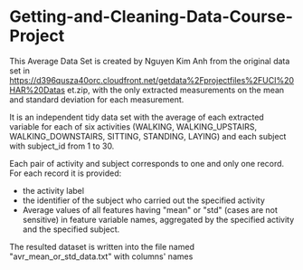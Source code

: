 # Getting-and-Cleaning-Data-Course-Project

This Average Data Set is created by Nguyen Kim Anh 
from the original data set  in  
https://d396qusza40orc.cloudfront.net/getdata%2Fprojectfiles%2FUCI%20HAR%20Datas
et.zip, with the only extracted measurements on the mean and standard deviation for each 
measurement. 

It is an  independent tidy data set with the average of each extracted variable for each of six 
activities (WALKING, WALKING_UPSTAIRS, WALKING_DOWNSTAIRS, SITTING, STANDING, LAYING) and each subject with subject_id from 1 to 30.

Each pair of activity and subject corresponds to one and only one record. For each record it is provided:
- the activity label
- the identifier of the subject who carried out the specified activity
- Average values of all features having "mean" or "std" (cases are not sensitive) in 
feature variable names, aggregated by the specified activity and the specified subject.

The resulted dataset is written into the file named "avr_mean_or_std_data.txt" with columns' names

